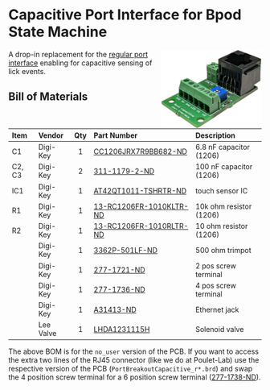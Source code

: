 # Capacitive Port Interface for Bpod State Machine

<img align="right" src="PortBreakoutCapacitive.png" width=200>A drop-in replacement for the [regular port interface](https://www.sanworks.io/shop/viewproduct?productID=1004) enabling for capacitive sensing of lick events.


## Bill of Materials
| Item     | Vendor    | Qty | Part Number                                                                                                                        | Description                 |
| :------- | :------   | :-: | :--------------------------------------------------------------------------------------------------------------------------------- | :-------------------------  |
| C1       | Digi-Key  |  1  | [CC1206JRX7R9BB682-ND](https://www.digikey.com/products/en?keywords=CC1206JRX7R9BB682-ND)                                                        | 6.8 nF capacitor (1206)      |
| C2, C3   | Digi-Key  |  2  | [311-1179-2-ND](https://www.digikey.com/products/en?keywords=311-1179-2-ND)                                                        | 100 nF capacitor (1206)     |
| IC1      | Digi-Key  |  1  | [AT42QT1011-TSHRTR-ND](https://www.digikey.com/products/en?keywords=AT42QT1011-TSHRTR-ND)                                          | touch sensor IC             |
| R1       | Digi-Key  |  1  | [13-RC1206FR-1010KLTR-ND](https://www.digikey.com/products/en?keywords=13-RC1206FR-1010KLTR-ND)                                    | 10k ohm resistor (1206)     |
| R2       | Digi-Key  |  1  | [13-RC1206FR-1010RLTR-ND](https://www.digikey.com/products/en?keywords=13-RC1206FR-1010RLTR-ND)                                    | 10 ohm resistor (1206)      |
|          | Digi-Key  |  1  | [3362P-501LF-ND](https://www.digikey.com/products/en?keywords=3362P-501LF-ND)                                                      | 500 ohm trimpot             |
|          | Digi-Key  |  1  | [277-1721-ND](https://www.digikey.com/products/en?keywords=277-1721-ND)                                                            | 2 pos screw terminal	    |
|          | Digi-Key  |  1  | [277-1736-ND](https://www.digikey.com/products/en?keywords=277-1736-ND)                                                            | 4 pos screw terminal	    |
|          | Digi-Key  |  1  | [A31413-ND](https://www.digikey.com/products/en?keywords=A31413-ND)                                                                | Ethernet jack               |
|          | Lee Valve |  1  | [LHDA1231115H](https://www.theleeco.com/products/electro-fluidic-systems/solenoid-valves/control-valves/lhd-series/3-port/ported/) | Solenoid valve              |

The above BOM is for the ```no_user``` version of the PCB. If you want to access the 
extra two lines of the RJ45 connector (like we do at Poulet-Lab) use the respective version of the PCB (```PortBreakoutCapacitive_r*.brd```) and swap the 4 position screw terminal for a 6 position screw terminal ([277-1738-ND](https://www.digikey.com/products/en?keywords=277-1738-ND)).
